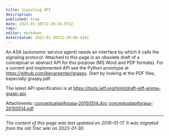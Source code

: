 ```yaml
---
title: Signaling API
description: 
published: true
date: 2023-01-30T22:20:10.972Z
tags: 
editor: markdown
dateCreated: 2023-01-30T22:20:06.424Z
---
```


An ASA (autonomic service agent) needs an interface by which it calls the signaling protocol. Attached to this page is an obsolete draft of a conceptual or abstract API for this purpose (MS Word and PDF formats). For a current and implemented API see the Python prototype at https://github.com/becarpenter/graspy. Start by looking at the PDF files, especially graspy.pdf.

The latest API specification is at https://tools.ietf.org/html/draft-ietf-anima-grasp-api.

Attachments:
[conceptualapiforasa-20150514.doc](/conceptualapiforasa-20150514.doc)
[conceptualapiforasa-20150514.pdf](/conceptualapiforasa-20150514.pdf)
&nbsp;
&nbsp;
&nbsp;

---

*The content of this page was last updated on 2019-01-17. It was migrated from the old Trac wiki on 2023-01-30.*